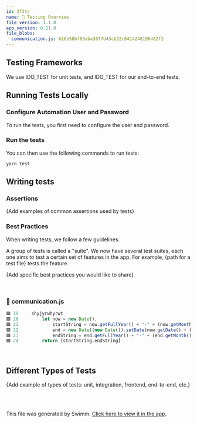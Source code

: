 ```yaml
---
id: 2f3ts
name: 🔨 Testing Overview
file_version: 1.1.0
app_version: 0.11.0
file_blobs:
  communication.js: b16b58bf69aba3077d45cb22c8414248196482f2
---
```


## Testing Frameworks

We use IDO\_TEST for unit tests, and IDO\_TEST for our end-to-end tests.

## Running Tests Locally

### Configure Automation User and Password

To run the tests, you first need to configure the user and password.

### Run the tests

You can then use the following commands to run tests:

`yarn test`

## Writing tests

### Assertions

{Add examples of common assertions used by tests}

### Best Practices

When writing tests, we follow a few guidelines.

A group of tests is called a "suite". We now have several test suites, each one aims to test a certain set of features in the app. For example, {path for a test file} tests the feature.

{Add specific best practices you would like to share}

<br/>


<!-- NOTE-swimm-snippet: the lines below link your snippet to Swimm -->
### 📄 communication.js
```javascript
🟩 19     shyjyrwhyrwt
🟩 20         let now = new Date(),
🟩 21             startString = now.getFullYear() + "-" + (now.getMonth() + 1) + "-" + (now.getDate()),
🟩 22             end = new Date((new Date()).setDate(now.getDate() + (range || 7))),
🟩 23             endString = end.getFullYear() + "-" + (end.getMonth() + 1) + "-" + (end.getDate());
🟩 24         return [startString,endString]
```

<br/>

## Different Types of Tests

{Add example of types of tests: unit, integration, frontend, end-to-end, etc.}

<br/>



<br/>

This file was generated by Swimm. [Click here to view it in the app](https://swimm-web-app.web.app/repos/ls4DA2fLasmQuEbT4ipw/docs/2f3ts).